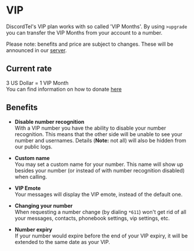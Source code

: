 #	VIP

DiscordTel's VIP plan works with so called 'VIP Months'. By using `>upgrade` you can transfer the VIP Months from your account to a number.

Please note: benefits and price are subject to changes. These will be announced in our [server][guildInvite].

## Current rate
3 US Dollar = 1 VIP Month\
You can find information on how to donate [here][paymentLink]

##	Benefits

*	**Disable number recognition**\
	With a VIP number you have the ability to disable your number recognition.
	This means that the other side will be unable to see your number and usernames.
	Details (**Note:** not all) will also be hidden from our public logs.


*	**Custom name**\
	You may set a custom name for your number.
	This name will show up besides your number (or instead of with number recognition disabled) when calling.
	
	
*	**VIP Emote**\
	Your messages will display the VIP emote, instead of the default one.
	
	
*	**Changing your number**\
	When requesting a number change (by dialing `*611`) won't get rid of all your messages, contacts, phonebook settings, vip settings, etc.


*	**Number expiry**\
	If your number would expire before the end of your VIP expiry, it will be extended to the same date as your VIP.
	
[paymentLink]: https://discordtel.austinhuang.me/en/latest/Payment/
[guildInvite]: https://discord.gg/qRVxY55
